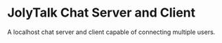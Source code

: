 # JolyTalk Chat Server and Client
A localhost chat server and client capable of connecting multiple users.
